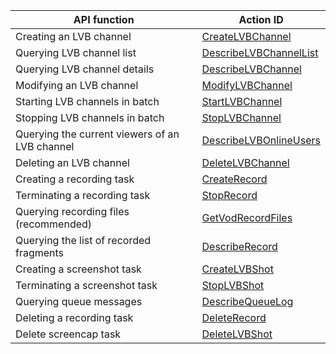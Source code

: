 | API function          | Action ID                                |
| ------------- | ---------------------------------------- |
| Creating an LVB channel        | [CreateLVBChannel](http://tcecqpoc.fsphere.cn/doc/api/258/4715) |
| Querying LVB channel list      | [DescribeLVBChannelList](http://tcecqpoc.fsphere.cn/doc/api/258/4716) |
| Querying LVB channel details      | [DescribeLVBChannel](http://tcecqpoc.fsphere.cn/doc/api/258/4717) |
| Modifying an LVB channel        | [ModifyLVBChannel](http://tcecqpoc.fsphere.cn/doc/api/258/4718) |
| Starting LVB channels in batch      | [StartLVBChannel](http://tcecqpoc.fsphere.cn/doc/api/258/4719) |
| Stopping LVB channels in batch      | [StopLVBChannel](http://tcecqpoc.fsphere.cn/doc/api/258/4720) |
| Querying the current viewers of an LVB channel | [DescribeLVBOnlineUsers](http://tcecqpoc.fsphere.cn/doc/api/258/4721) |
| Deleting an LVB channel        | [DeleteLVBChannel](http://tcecqpoc.fsphere.cn/doc/api/258/4722) |
| Creating a recording task        | [CreateRecord](http://tcecqpoc.fsphere.cn/doc/api/258/4723) |
| Terminating a recording task        | [StopRecord](http://tcecqpoc.fsphere.cn/doc/api/258/4724) |
| Querying recording files (recommended)     | [GetVodRecordFiles](http://tcecqpoc.fsphere.cn/doc/api/258/5823) |
| Querying the list of recorded fragments     | [DescribeRecord](http://tcecqpoc.fsphere.cn/doc/api/258/4725) |
| Creating a screenshot task        | [CreateLVBShot](http://tcecqpoc.fsphere.cn/doc/api/258/4726) |
| Terminating a screenshot task        | [StopLVBShot](http://tcecqpoc.fsphere.cn/doc/api/258/4727) |
| Querying queue messages        | [DescribeQueueLog](http://tcecqpoc.fsphere.cn/doc/api/258/4728) |
| Deleting a recording task        | [DeleteRecord](http://tcecqpoc.fsphere.cn/doc/api/258/4729) |
| Delete screencap task        | [DeleteLVBShot](http://tcecqpoc.fsphere.cn/doc/api/258/4730) |
